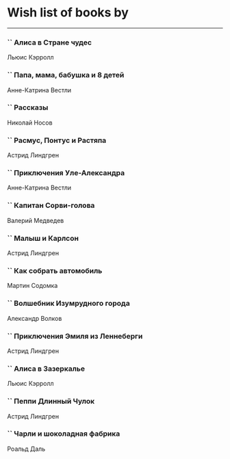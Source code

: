 # Wish list of books by [](https://www.facebook.com/profile.php?id=2429115410558517)
---

### `` Алиса в Стране чудес
Льюис Кэрролл

### `` Папа, мама, бабушка и 8 детей
Анне-Катрина Вестли

### `` Рассказы
Николай Носов

### `` Расмус, Понтус и Растяпа
Астрид Линдгрен

### `` Приключения Уле-Александра
Анне-Катрина Вестли

### `` Капитан Сорви-голова
Валерий Медведев

### `` Малыш и Карлсон
Астрид Линдгрен

### `` Как собрать автомобиль
Мартин Содомка

### `` Волшебник Изумрудного города
Александр Волков

### `` Приключения Эмиля из Леннеберги
Астрид Линдгрен

### `` Алиса в Зазеркалье
Льюис Кэрролл

### `` Пеппи Длинный Чулок
Астрид Линдгрен

### `` Чарли и шоколадная фабрика
Роальд Даль

